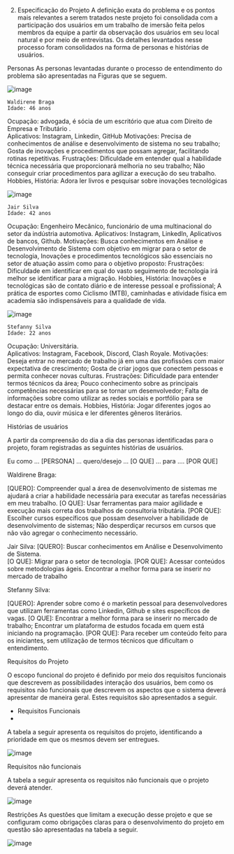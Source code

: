 2.	Especificação do Projeto
A definição exata do problema e os pontos mais relevantes a serem tratados neste projeto foi consolidada com a participação dos usuários em um trabalho de imersão feita pelos membros da equipe a partir da observação dos usuários em seu local natural e por meio de entrevistas. Os detalhes levantados nesse processo foram consolidados na forma de personas e histórias de usuários.

Personas
As personas levantadas durante o processo de entendimento do problema são apresentadas na Figuras que se seguem.

![image](https://user-images.githubusercontent.com/103156976/168486207-dc03d057-c45a-4eb5-b07b-222473120ab8.png)

 	Waldirene Braga
	Idade: 46 anos
	
Ocupação: advogada, é sócia de um escritório que atua com Direito de Empresa e Tributário . 	
Aplicativos: Instagram, Linkedin, GitHub
Motivações: Precisa de conhecimentos de análise e desenvolvimento de sistema no seu trabalho; Gosta de inovações e procedimentos que possam agregar, facilitando rotinas repetitivas.
Frustrações: Dificuldade em entender qual a habilidade técnica necessária que proporcionará melhoria no seu trabalho; Não conseguir criar procedimentos para agilizar a execução do seu trabalho.	
Hobbies, História: Adora ler livros e pesquisar sobre inovações tecnológicas


![image](https://user-images.githubusercontent.com/103156976/168486231-d44fe43d-7957-408d-b978-c73afb389823.png)


 	Jair Silva
	Idade: 42 anos
Ocupação: Engenheiro Mecânico, funcionário de uma multinacional do setor da indústria automotiva. 
Aplicativos: Instagram, LinkedIn, Aplicativos de bancos, Github.
Motivações: Busca conhecimentos em Análise e Desenvolvimento de Sistema com objetivo em migrar para o setor de tecnologia, Inovações e procedimentos tecnológicos são essenciais no setor de atuação assim como para o objetivo proposto:
Frustrações: Dificuldade em identificar em qual do vasto seguimento de tecnologia irá melhor se identificar para a migração.
Hobbies, História: Inovações e tecnológicas são de contato diário e de interesse pessoal e profissional; A prática de esportes como Ciclismo (MTB), caminhadas e atividade física em academia são indispensáveis para a qualidade de vida.

![image](https://user-images.githubusercontent.com/103156976/168486252-45cda51b-7ab9-4c19-b0b7-6bac6a4d726a.png)


 	Stefanny Silva
	Idade: 22 anos
Ocupação: Universitária. 	
Aplicativos: Instagram,	Facebook, Discord, Clash Royale.
Motivações: Deseja entrar no mercado de trabalho já em uma das profissões com maior expectativa de crescimento; Gosta de criar jogos que conectem pessoas e permita conhecer novas culturas.
Frustrações: Dificuldade para entender termos técnicos da área; Pouco conhecimento sobre as principais competências necessárias para se tornar um desenvolvedor; Falta de informações sobre como utilizar as redes sociais e portfólio para se destacar entre os demais.
Hobbies, História: Jogar diferentes jogos ao longo do dia, ouvir música e ler diferentes gêneros literários.


Histórias de usuários

A partir da compreensão do dia a dia das personas identificadas para o projeto, foram registradas as seguintes histórias de usuários.

Eu como …  [PERSONA]	… quero/desejo … 
[O QUE]	… para ....
[POR QUE]

Waldirene Braga: 

[QUERO]: Compreender qual a área de desenvolvimento de sistemas me ajudará a criar a habilidade necessária para executar as tarefas necessárias em meu trabalho. 
[O QUE]: Usar ferramentas para maior agilidade e execução mais correta dos trabalhos de consultoria tributária.
[POR QUE]: Escolher cursos específicos que possam desenvolver a habilidade de desenvolvimento de sistemas; Não desperdiçar recursos em cursos que não vão agregar o conhecimento necessário.

Jair Silva:
[QUERO]: Buscar conhecimentos em Análise e Desenvolvimento de Sistema.	
[O QUE]: Migrar para o setor de tecnologia.
[POR QUE]: Acessar conteúdos sobre metodologias ágeis.	Encontrar a melhor forma para se inserir no mercado de trabalho

Stefanny Silva:

[QUERO]: Aprender sobre como é o marketin pessoal para desenvolvedores que utilizam ferramentas como Linkedin, Github e sites específicos de vagas.
[O QUE]: Encontrar a melhor forma para se inserir no mercado de trabalho; Encontrar um plataforma de estudos focada em quem está iniciando na programação.
[POR QUE]: Para receber um conteúdo feito para os iniciantes, sem utilização de termos técnicos que dificultam o entendimento. 

Requisitos do Projeto

O escopo funcional do projeto é definido por meio dos requisitos funcionais que descrevem as possibilidades interação dos usuários, bem como os requisitos não funcionais que descrevem os aspectos que o sistema deverá apresentar de maneira geral. Estes requisitos são apresentados a seguir.

- Requisitos Funcionais
- 
A tabela a seguir apresenta os requisitos do projeto, identificando a prioridade em que os mesmos devem ser entregues.

![image](https://user-images.githubusercontent.com/103156976/168489330-365a7ff3-cfba-4d97-aada-62a29067677f.png)
	
Requisitos não funcionais


A tabela a seguir apresenta os requisitos não funcionais que o projeto deverá atender.

![image](https://user-images.githubusercontent.com/103156976/168486699-38bf76c1-47ea-4b2c-a708-25f143480005.png)


Restrições
As questões que limitam a execução desse projeto e que se configuram como obrigações claras para o desenvolvimento do projeto em questão são apresentadas na tabela a seguir.

![image](https://user-images.githubusercontent.com/103156976/168486718-c98c516b-13ac-4ae5-b05f-72dcdbb276ea.png)
 
